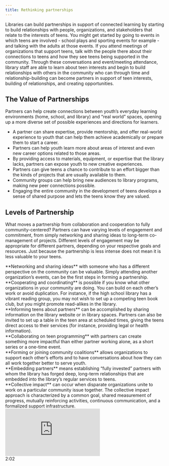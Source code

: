 ```yaml
---
title: Rethinking partnerships
---
```


Libraries can build partnerships in support of connected learning by starting to build relationships with people, organizations, and stakeholders that relate to the interests of teens.  You might get started by going to events in which teens are involved - school plays and sporting events for example - and talking with the adults at those events. If you attend meetings of organizations that support teens, talk with the people there about their connections to teens and  how they see teens being supported in the community.  Through these conversations and event/meeting attendance, library staff are able to learn about teen interests and begin to build relationships with others in the community who can through time and relationship-building can become partners in support of teen interests, building of relationships, and creating opportunities.

<div class="callout info" markdown="1">

## The Value of Partnerships
Partners can help create connections between youth’s everyday learning environments (home, school, and library) and “real world” spaces, opening up a more diverse set of possible experiences and directions for learners.
* A partner can share expertise, provide mentorship, and offer real-world experience to youth that can help them achieve academically or prepare them to start a career.
* Partners can help youth learn more about areas of interest and even new career options related to those areas.
* By providing access to materials, equipment, or expertise that the library lacks, partners can expose youth to new creative experiences.
* Partners can give teens a chance to contribute to an effort bigger than the kinds of projects that are usually available to them.
* Community groups can help bring new audiences to library programs, making new peer connections possible.
* Engaging the entire community in the development of teens develops a sense of shared purpose and lets the teens know they are valued.
</div>

## Levels of Partnership


What moves a partnership from collaboration and cooperation to fully community-centered? Partners can have varying levels of engagement and commitment, from simply networking and sharing ideas to long-term co-management of projects. Different levels of engagement may be appropriate for different partners, depending on your respective goals and resources. Just because the partnership is less intense does not mean it is less valuable to your teens.

<div class="colorhighlight color1" markdown="1">
**Networking and sharing ideas** with someone who has a different perspective on the community can be valuable. Simply attending another organization’s events, can be the first steps in forming a partnership.
</div>

<div class="colorhighlight color1" markdown="1">
**Cooperating and coordinating** is possible if you know what other organizations in your community are doing. You can build on each other’s work or avoid duplication. For instance, if the high school library has a vibrant reading group, you may not wish to set up a competing teen book club, but you might promote read-alikes in the library.
</div>

<div class="colorhighlight color1" markdown="1">
**Informing teens about partners** can be accomplished by sharing information on the library website or in library spaces. Partners can also be invited to set up a table in the teen area at scheduled times, giving the teens direct access to their services (for instance, providing legal or health information).
</div>

<div class="colorhighlight color1" markdown="1">
**Collaborating on teen programming** with partners can create something more impactful than either partner working alone, as a short series or a one-time event.
</div>

<div class="colorhighlight color1" markdown="1">
**Forming or joining community coalitions** allows organizations to support each other’s efforts and to have conversations about how they can all work together better to serve youth.
</div>

<div class="colorhighlight color1" markdown="1">
**Embedding partners** means establishing “fully invested” partners with whom the library has forged deep, long-term relationships that are embedded into the library’s regular services to teens.
</div>

<div class="colorhighlight color1" markdown="1">
**Collective impact** can occur when disparate organizations unite to work on a particular community issue together. The collective impact approach is characterized by a common goal, shared measurement of progress, mutually reinforcing activities, continuous communication, and a formalized support infrastructure. </div>

<div class="callout videos" markdown="1">
<iframe src="https://www.youtube.com/embed/pzmMk63ihNM" frameborder="0" allow="autoplay; encrypted-media" allowfullscreen></iframe>
<div class="videotime">2:02</div></div>
